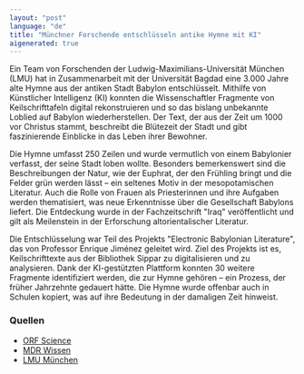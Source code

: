 ```yaml
---
layout: "post"
language: "de"
title: "Münchner Forschende entschlüsseln antike Hymne mit KI"
aigenerated: true
---
```


Ein Team von Forschenden der Ludwig-Maximilians-Universität München (LMU) hat in Zusammenarbeit mit der Universität Bagdad eine 3.000 Jahre alte Hymne aus der antiken Stadt Babylon entschlüsselt. Mithilfe von Künstlicher Intelligenz (KI) konnten die Wissenschaftler Fragmente von Keilschrifttafeln digital rekonstruieren und so das bislang unbekannte Loblied auf Babylon wiederherstellen. Der Text, der aus der Zeit um 1000 vor Christus stammt, beschreibt die Blütezeit der Stadt und gibt faszinierende Einblicke in das Leben ihrer Bewohner.

<!--more-->

Die Hymne umfasst 250 Zeilen und wurde vermutlich von einem Babylonier verfasst, der seine Stadt loben wollte. Besonders bemerkenswert sind die Beschreibungen der Natur, wie der Euphrat, der den Frühling bringt und die Felder grün werden lässt – ein seltenes Motiv in der mesopotamischen Literatur. Auch die Rolle von Frauen als Priesterinnen und ihre Aufgaben werden thematisiert, was neue Erkenntnisse über die Gesellschaft Babylons liefert. Die Entdeckung wurde in der Fachzeitschrift "Iraq" veröffentlicht und gilt als Meilenstein in der Erforschung altorientalischer Literatur.

Die Entschlüsselung war Teil des Projekts "Electronic Babylonian Literature", das von Professor Enrique Jiménez geleitet wird. Ziel des Projekts ist es, Keilschrifttexte aus der Bibliothek Sippar zu digitalisieren und zu analysieren. Dank der KI-gestützten Plattform konnten 30 weitere Fragmente identifiziert werden, die zur Hymne gehören – ein Prozess, der früher Jahrzehnte gedauert hätte. Die Hymne wurde offenbar auch in Schulen kopiert, was auf ihre Bedeutung in der damaligen Zeit hinweist.

### Quellen
- [ORF Science](https://science.orf.at/stories/3230908/)
- [MDR Wissen](https://www.mdr.de/wissen/archaeologie-fruehgeschichte/dreitausend-jahre-alte-hymne-auf-babylon-entdeckt-100.html)
- [LMU München](https://www.lmu.de/de/die-lmu/struktur/zentrale-universitaetsverwaltung/kommunikation-und-presse/press-room/pressemitteilung/hymne-an-babylon-entdeckt.html)
